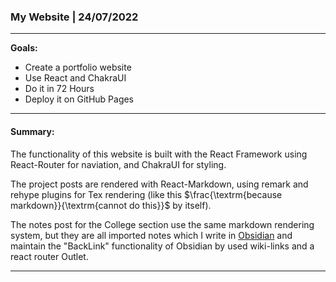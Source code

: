 
### My Website | 24/07/2022 
---
**Goals:**
- Create a portfolio website
- Use React and ChakraUI
- Do it in 72 Hours
- Deploy it on GitHub Pages

---

#### Summary:
The functionality of this website is built with the React Framework using React-Router for naviation, and ChakraUI for styling.


The project posts are rendered with React-Markdown, using remark and rehype plugins for Tex rendering (like this $\frac{\textrm{because markdown}}{\textrm{cannot do this}}$ by itself). 

The notes post for the College section use the same markdown rendering system, but they are all imported notes which I write in [Obsidian](http://www.obsidian.md) and maintain the "BackLink" functionality of Obsidian by used wiki-links and a react router Outlet.

---


